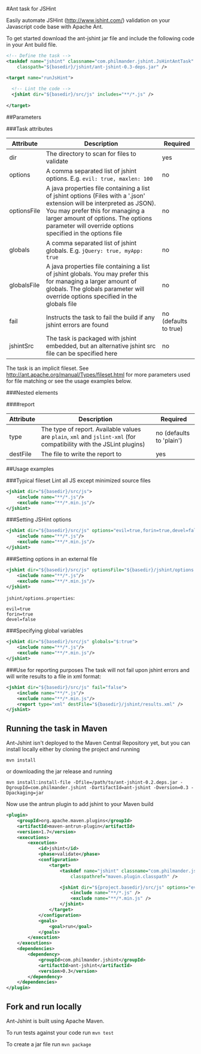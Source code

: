 #Ant task for JSHint

Easily automate JSHint (http://www.jshint.com/) validation on your Javascript code base with Apache Ant.

To get started download the ant-jshint jar file and include the following code in your Ant build file.

```xml
<!-- Define the task -->
<taskdef name="jshint" classname="com.philmander.jshint.JsHintAntTask" 
    classpath="${basedir}/jshint/ant-jshint-0.3-deps.jar" />

<target name="runJsHint">
  
  <!-- Lint the code -->
  <jshint dir="${basedir}/src/js" includes="**/*.js" />
    
</target>
```

##Parameters

###Task attributes

Attribute   | Description | Required
----------- | ----------- | ------------------
dir         | The directory to scan for files to validate | yes
options     | A comma separated list of jshint options. E.g. `evil: true, maxlen: 100` | no
optionsFile | A java properties file containing a list of jshint options (Files with a '.json' extension will be interpreted as JSON). You may prefer this for managing a larger amount of options. The options parameter will override options specified in the options file | no
globals     | A comma separated list of jshint globals. E.g. `jQuery: true, myApp: true` | no
globalsFile | A java properties file containing a list of jshint globals. You may prefer this for managing a larger amount of globals. The globals parameter will override options specified in the globals file | no
fail        | Instructs the task to fail the build if any jshint errors are found | no (defaults to true)
jshintSrc   | The task is packaged with jshint embedded, but an alternative jshint src file can be specified here | no

The task is an implicit fileset. See http://ant.apache.org/manual/Types/fileset.html for more parameters used for file matching or see the usage examples below.

###Nested elements

####report

Attribute    | Description | Required
------------ | ----------- | ------------------
type         | The type of report. Available values are `plain`, `xml` and `jslint-xml` (for compatibility with the JSLint plugins) | no (defaults to 'plain')
destFile     | The file to write the report to | yes


##Usage examples

###Typical fileset
Lint all JS except minimized source files

```xml
<jshint dir="${basedir}/src/js">
    <include name="**/*.js"/>
    <exclude name="**/*.min.js"/>
</jshint>
```

###Setting JSHint options

```xml
<jshint dir="${basedir}/src/js" options="evil=true,forin=true,devel=false">
    <include name="**/*.js"/>
    <exclude name="**/*.min.js"/>
</jshint>
```

###Setting options in an external file

```xml
<jshint dir="${basedir}/src/js" optionsFile="${basedir}/jshint/options.properties">
    <include name="**/*.js"/>
    <exclude name="**/*.min.js"/>
</jshint>
```
`jshint/options.properties`:
 
    evil=true
    forin=true
    devel=false

###Specifying global variables

```xml
<jshint dir="${basedir}/src/js" globals="$:true">
    <include name="**/*.js"/>
    <exclude name="**/*.min.js"/>
</jshint>
```

###Use for reporting purposes
The task will not fail upon jshint errors and will write results to a file in xml format:

```xml
<jshint dir="${basedir}/src/js" fail="false">
	<include name="**/*.js"/>
	<exclude name="**/*.min.js"/>
	<report type="xml" destFile="${basedir}/jshint/results.xml" />
</jshint>
```

## Running the task in Maven ##

Ant-Jshint isn't deployed to the Maven Central Repository yet, but you can install locally either by cloning the 
project and running

`mvn install`

or downloading the jar release and running

`mvn install:install-file -Dfile=/path/to/ant-jshint-0.2.deps.jar -DgroupId=com.philmander.jshint -DartifactId=ant-jshint -Dversion=0.3 -Dpackaging=jar`

Now use the antrun plugin to add jshint to your Maven build

```xml
<plugin>
	<groupId>org.apache.maven.plugins</groupId>
	<artifactId>maven-antrun-plugin</artifactId>
	<version>1.7</version>
	<executions>
		<execution>
			<id>jshint</id>
			<phase>validate</phase>
			<configuration>
				<target>
					<taskdef name="jshint" classname="com.philmander.jshint.JsHintAntTask"
						classpathref="maven.plugin.classpath" />

					<jshint dir="${project.basedir}/src/js" options="evil=true,forin=true,devel=false">
						<include name="**/*.js" />
						<exclude name="**/*.min.js" />
					</jshint>
				</target>
			</configuration>
			<goals>
				<goal>run</goal>
			</goals>
		</execution>
	</executions>
	<dependencies>
		<dependency>
			<groupId>com.philmander.jshint</groupId>
			<artifactId>ant-jshint</artifactId>
			<version>0.3</version>
		</dependency>
	</dependencies>
</plugin>
```
## Fork and run locally ##

Ant-Jshint is built using Apache Maven. 

To run tests against your code run `mvn test`

To create a jar file run `mvn package`